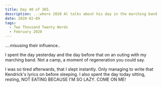 ```yaml
---
title: Day 40 of 365.
description: ...where 2020 Al talks about his day in the marching band.
date: 2020-02-09
tags:
  - Two Thousand Twenty Words
  - February 2020
---
```


....misusing their influence..


I spent the day yesterday and the day before that on an outing with my marching band. Not a camp, a moment of regeneration you could say. 


I was so tired afterwards, that I slept instantly. Only managing to write that Kendrick's lyrics on before sleeping. I also spent the day today sitting, resting, NOT EATING BECAUSE I'M SO LAZY. COME ON ME!